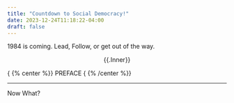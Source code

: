 ```yaml
---
title: "Countdown to Social Democracy!"
date: 2023-12-24T11:18:22-04:00
draft: false
---
```

1984 is coming. Lead, Follow, or get out of the way.
<div style="text-align: center;">
{{.Inner}}
</div>

{ {% center %}}
PREFACE
{ {% /center %}}
<HR>
Now What?
